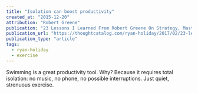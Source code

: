 ```yaml
---
title: "Isolation can boost productivity"
created_at: "2015-12-20"
attribution: "Robert Greene"
publication: "23 Lessons I Learned From Robert Greene On Strategy, Mastery And Power"
publication_url: "https://thoughtcatalog.com/ryan-holiday/2017/02/23-lessons-i-learned-from-robert-greene-on-strategy-mastery-and-power/"
publication_type: "article"
tags:
  - ryan-holiday
  - exercise
---
```


Swimming is a great productivity tool. Why? Because it requires total isolation: no music, no phone, no possible interruptions. Just quiet, strenuous exercise.
